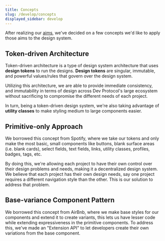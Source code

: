 ```yaml
---
title: Concepts
slug: /develop/concepts
displayed_sidebar: develop
---
```

After realizing our [aims](../introduction.md#aims), we've decided on a few concepts we'd like to apply those aims to the design system.

## Token-driven Architecture
Token-driven architecture is a type of design system architecture that uses **design tokens** to run the designs. **Design tokens** are singular, immutable, and powerful values/rules that govern over the design system.

Utilizing this architecture, we are able to provide immediate consistency, and immutability in terms of design across Dev Protocol's large ecosystem without sacrificing to compromise the different needs of each project.

In turn, being a token-driven design system, we're also taking advantage of **utility classes** to make styling medium to large components easier.

## Primitive-only Approach
We borrowed this concept from Spotify, where we take our tokens and only make the most basic, small components like buttons, blank surface areas (i.e. blank cards), select fields, text fields, links, utility classes, profiles, badges, tags, etc.

By doing this, we're allowing each project to have their own control over their design problems and needs, making it a decentralized design system. We believe that each project has their own design needs, say one project requires a different navigation style than the other. This is our solution to address that problem.

## Base-variance Component Pattern
We borrowed this concept from AirBnb, where we make base styles for our components and extend it to create variants, this lets us have lesser code while extending expressiveness in the primitive components. To address this, we've made an "Extension API" to let developers create their own variations from the base component.